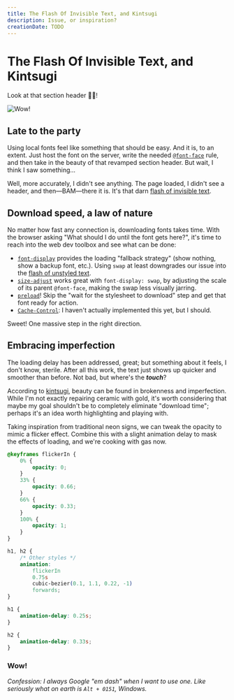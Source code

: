 ```yaml
---
title: The Flash Of Invisible Text, and Kintsugi
description: Issue, or inspiration?
creationDate: TODO
---
```


# The Flash Of Invisible Text, and Kintsugi

Look at that section header ☝🏼!

![Wow!](https://tenor.com/tZXzxAjRGED.gif "Wow!")

## Late to the party

Using local fonts feel like something that should be easy.
And it is, to an extent.
Just host the font on the server,
write the needed [`@font-face`](https://developer.mozilla.org/en-US/docs/Web/CSS/@font-face) rule,
and then take in the beauty of that revamped section header.
But wait, I think I saw something...

Well, more accurately, I didn't see anything.
The page loaded, I didn't see a header, and then—BAM—there it is.
It's that darn [flash of invisible text](https://fonts.google.com/knowledge/glossary/foit).

## Download speed, a law of nature

No matter how fast any connection is, downloading fonts takes time.
With the browser asking "What should I do until the font gets here?",
it's time to reach into the web dev toolbox and see what can be done:
- [`font-display`](https://developer.mozilla.org/en-US/docs/Web/CSS/@font-face/font-display)
provides the loading "fallback strategy"
(show nothing, show a backup font, etc.).
Using `swap` at least downgrades our issue into the
[flash of unstyled text](https://fonts.google.com/knowledge/glossary/fout).
- [`size-adjust`](https://developer.mozilla.org/en-US/docs/Web/CSS/@font-face/size-adjust)
works great with `font-display: swap`,
by adjusting the scale of its parent `@font-face`, making the swap less visually jarring.
- [`preload`](https://web.dev/articles/preload-critical-assets)!
Skip the "wait for the stylesheet to download" step and get that font ready for action.
- [`Cache-Control`](https://developer.mozilla.org/en-US/docs/Web/HTTP/Headers/Cache-Control):
I haven't actually implemented this yet, but I should.

Sweet! One massive step in the right direction.

## Embracing imperfection

The loading delay has been addressed, great;
but something about it feels, I don't know, sterile.
After all this work, the text just shows up quicker and smoother than before.
Not bad, but where's the _**touch**_?

According to [kintsugi](https://en.wikipedia.org/wiki/Kintsugi),
beauty can be found in brokenness and imperfection.
While I'm not exactly repairing ceramic with gold,
it's worth considering that maybe my goal shouldn't be to completely eliminate "download time";
perhaps it's an idea worth highlighting and playing with.


Taking inspiration from traditional neon signs,
we can tweak the opacity to mimic a flicker effect.
Combine this with a slight animation delay to mask the effects of loading,
and we're cooking with gas now.

```css
@keyframes flickerIn {
    0% {
        opacity: 0;
    }
    33% {
        opacity: 0.66;
    }
    66% {
        opacity: 0.33;
    }
    100% {
        opacity: 1;
    }
}

h1, h2 {
    /* Other styles */
    animation:
        flickerIn
        0.75s
        cubic-bezier(0.1, 1.1, 0.22, -1)
        forwards;
}

h1 {
    animation-delay: 0.25s;
}

h2 {
    animation-delay: 0.33s;
}
```

### Wow!

_Confession: I always Google "em dash" when I want to use one.
Like seriously what on earth is `Alt + 0151`, Windows._
